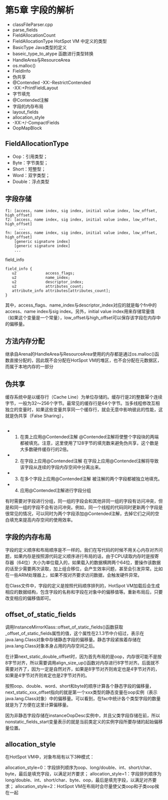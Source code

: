 # 第5章 字段的解析

- classFileParser.cpp
- parse_fields
- FieldAllocationCount
- FieldAllocationType HotSpot VM 中定义的类型
- BasicType Java类型的定义
- baseic_type_to_atype 函数进行类型转换
- HandleArea与ResourceArea
- os.malloc()
- FieldInfo
- 伪共享
- @Contended -XX:-RestrictContended
- -XX:+PrintFieldLayout
- 字节填充
- @Contended注解
- 字段的内存布局
- layout_fields
- allocation_style
- -XX:+/-CompactFields
- OopMapBlock


## FieldAllocationType

- Oop：引用类型；
- Byte：字节类型；
- Short：短整型；
- Word：双字类型；
- Double：浮点类型

## 字段存储

```
f1: [access, name index, sig index, initial value index, low_offset,
high_offset]
f2: [access, name index, sig index, initial value index, low_offset,
high_offset]
      ...
fn: [access, name index, sig index, initial value index, low_offset,
high_offset]
    [generic signature index]
    [generic signature index]
    ...
```

field_info

```
field_info {
   u2             access_flags;
   u2             name_index;
   u2             descriptor_index;
   u2             attributes_count;
   attribute_info attributes[attributes_count];
}
```

其中，access_flags、name_index与descriptor_index对应的就是每个fn中的access、name index与sig index。另外，initial value index用来存储常量值（如果这个变量是一个常量），low_offset与high_offset可以保存该字段在内存中的偏移量。

## 方法内存分配

继承自Arena的HandleArea与ResourceArea使用的内存都是通过os.malloc()函数直接分配的，因此既不会分配在HotSpot VM的堆区，也不会分配在元数据区，而属于本地内存的一部分

## 伪共享

缓存系统中是以缓存行（Cache Line）为单位存储的。缓存行是2的整数幂个连续字节，一般为32～256个字节。最常见的缓存行是64个字节。当多线程修改互相独立的变量时，如果这些变量共享同一个缓存行，就会无意中影响彼此的性能，这就是伪共享（False Sharing），


## 

- 1. 在类上应用@Contended注解
@Contended注解将使整个字段块的两端都被填充。注意，这里使用了128字节的填充数来避免伪共享，这个数是大多数硬件缓存行的2倍。

- 2. 在字段上应用@Contended注解
在字段上应用@Contended注解将导致该字段从连续的字段内存空间中分离出来。

- 3. 在多个字段上应用@Contended注解
被注解的两个字段都被独立地填充。

- 4. 应用@Contended注解进行字段分组

有时需要对字段进行分组，同一组的字段会和其他非同一组的字段有访问冲突，但是和同一组的字段不会有访问冲突。例如，同一个线程的代码同时更新两个字段是很常见的情况，可以同时为两个字段添加@Contended注解，去掉它们之间的空白填充来提高内存空间的使用效率。

## 字段的内存布局

字段的定义顺序和布局顺序是不一样的。我们在写代码的时候不用关心内存对齐问题，如果内存是按照源代码定义顺序进行布局的话，由于CPU读取内存时是按寄存器（64位）大小为单位载入的，如果载入的数据横跨两个64位，要操作该数据的话至少需要两次读取，加上组合移位，会产生效率问题，甚至会引发异常。比如在一些ARM处理器上，如果不按对齐要求访问数据，会触发硬件异常。

在Class文件中，字段的定义是按照代码顺序排列的，HotSpot VM加载后会生成相应的数据结构，包含字段的名称和字段在对象中的偏移值等。重新布局后，只要改变相应的偏移值即可。

## offset_of_static_fields

调用InstanceMirrorKlass::offset_of_static_fields()函数获取_offset_of_static_fields属性的值，这个属性在2.1.3节中介绍过，表示在java.lang.Class对象中存储静态字段的偏移量。静态字段紧挨着存储在java.lang.Class对象本身占用的内存空间之后。

在计算next_static_double_offset时，因为首先布局的是oop，内存很可能不是按8字节对齐，所以需要调用align_size_up()函数对内存进行8字节对齐。后面就不需要对齐了，因为一定是自然对齐，如果是8字节对齐则肯定也是4字节对齐的，如果是4字节对齐则肯定也是2字节对齐的。

按照oop、double、word、short和byte的顺序计算各个静态字段的偏移量，next_static_xxx_offset指向的就是第一个xxx类型的静态变量在oop实例（表示java.lang.Class对象）中的偏移量。可以看到，在fac中统计各个类型字段的数量就是为了方便在这里计算偏移量。

因为非静态字段存储在instanceOopDesc实例中，并且父类字段存储在前，所以nonstatic_fields_start变量表示的就是当前类定义的实例字段所要存储的起始偏移量位置。

## allocation_style

在HotSpot VM中，对象布局有以下3种模式：

allocation_style=0：字段排列顺序为oop、long/double、int、short/char、byte，最后是填充字段，以满足对齐要求；
allocation_style=1：字段排列顺序为long/double、int、short/char、byte、oop，最后是填充字段，以满足对齐要求；
allocation_style=2：HotSpot VM在布局时会尽量使父类oop和子类oop挨在一起

